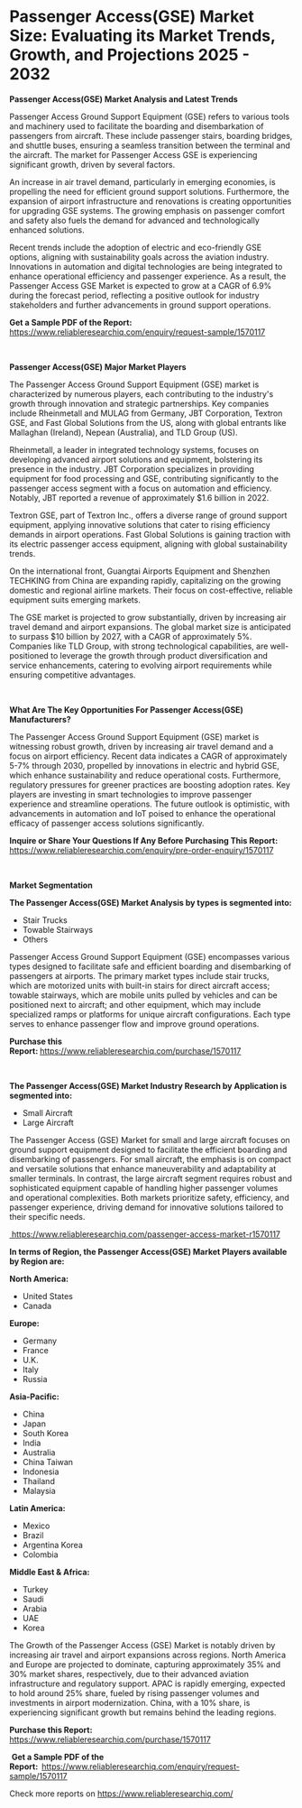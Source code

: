 <p><h1>Passenger Access(GSE) Market Size: Evaluating its Market Trends, Growth, and Projections 2025 - 2032</h1></p><p><strong>Passenger Access(GSE) Market Analysis and Latest Trends</strong></p>
<p><p>Passenger Access Ground Support Equipment (GSE) refers to various tools and machinery used to facilitate the boarding and disembarkation of passengers from aircraft. These include passenger stairs, boarding bridges, and shuttle buses, ensuring a seamless transition between the terminal and the aircraft. The market for Passenger Access GSE is experiencing significant growth, driven by several factors.</p><p>An increase in air travel demand, particularly in emerging economies, is propelling the need for efficient ground support solutions. Furthermore, the expansion of airport infrastructure and renovations is creating opportunities for upgrading GSE systems. The growing emphasis on passenger comfort and safety also fuels the demand for advanced and technologically enhanced solutions.</p><p>Recent trends include the adoption of electric and eco-friendly GSE options, aligning with sustainability goals across the aviation industry. Innovations in automation and digital technologies are being integrated to enhance operational efficiency and passenger experience. As a result, the Passenger Access GSE Market is expected to grow at a CAGR of 6.9% during the forecast period, reflecting a positive outlook for industry stakeholders and further advancements in ground support operations.</p></p>
<p><strong>Get a Sample PDF of the Report:&nbsp;</strong> <a href="https://www.reliableresearchiq.com/enquiry/request-sample/1570117?utm_campaign=3128&utm_medium=2&utm_source=Github&utm_content=ia&utm_term=25032025&utm_id=passenger-accessgse">https://www.reliableresearchiq.com/enquiry/request-sample/1570117</a></p>
<p>&nbsp;</p>
<p><strong>Passenger Access(GSE) Major Market Players</strong></p>
<p><p>The Passenger Access Ground Support Equipment (GSE) market is characterized by numerous players, each contributing to the industry's growth through innovation and strategic partnerships. Key companies include Rheinmetall and MULAG from Germany, JBT Corporation, Textron GSE, and Fast Global Solutions from the US, along with global entrants like Mallaghan (Ireland), Nepean (Australia), and TLD Group (US).</p><p>Rheinmetall, a leader in integrated technology systems, focuses on developing advanced airport solutions and equipment, bolstering its presence in the industry. JBT Corporation specializes in providing equipment for food processing and GSE, contributing significantly to the passenger access segment with a focus on automation and efficiency. Notably, JBT reported a revenue of approximately $1.6 billion in 2022.</p><p>Textron GSE, part of Textron Inc., offers a diverse range of ground support equipment, applying innovative solutions that cater to rising efficiency demands in airport operations. Fast Global Solutions is gaining traction with its electric passenger access equipment, aligning with global sustainability trends. </p><p>On the international front, Guangtai Airports Equipment and Shenzhen TECHKING from China are expanding rapidly, capitalizing on the growing domestic and regional airline markets. Their focus on cost-effective, reliable equipment suits emerging markets.</p><p>The GSE market is projected to grow substantially, driven by increasing air travel demand and airport expansions. The global market size is anticipated to surpass $10 billion by 2027, with a CAGR of approximately 5%. Companies like TLD Group, with strong technological capabilities, are well-positioned to leverage the growth through product diversification and service enhancements, catering to evolving airport requirements while ensuring competitive advantages.</p></p>
<p>&nbsp;</p>
<p><strong>What Are The Key Opportunities For Passenger Access(GSE) Manufacturers?</strong></p>
<p><p>The Passenger Access Ground Support Equipment (GSE) market is witnessing robust growth, driven by increasing air travel demand and a focus on airport efficiency. Recent data indicates a CAGR of approximately 5-7% through 2030, propelled by innovations in electric and hybrid GSE, which enhance sustainability and reduce operational costs. Furthermore, regulatory pressures for greener practices are boosting adoption rates. Key players are investing in smart technologies to improve passenger experience and streamline operations. The future outlook is optimistic, with advancements in automation and IoT poised to enhance the operational efficacy of passenger access solutions significantly.</p></p>
<p><strong>Inquire or Share Your Questions If Any Before Purchasing This Report:</strong> <a href="https://www.reliableresearchiq.com/enquiry/pre-order-enquiry/1570117?utm_campaign=3128&utm_medium=2&utm_source=Github&utm_content=ia&utm_term=25032025&utm_id=passenger-accessgse">https://www.reliableresearchiq.com/enquiry/pre-order-enquiry/1570117</a></p>
<p>&nbsp;</p>
<p><strong>Market Segmentation</strong></p>
<p><strong>The Passenger Access(GSE) Market Analysis by types is segmented into:</strong></p>
<p><ul><li>Stair Trucks</li><li>Towable Stairways</li><li>Others</li></ul></p>
<p><p>Passenger Access Ground Support Equipment (GSE) encompasses various types designed to facilitate safe and efficient boarding and disembarking of passengers at airports. The primary market types include stair trucks, which are motorized units with built-in stairs for direct aircraft access; towable stairways, which are mobile units pulled by vehicles and can be positioned next to aircraft; and other equipment, which may include specialized ramps or platforms for unique aircraft configurations. Each type serves to enhance passenger flow and improve ground operations.</p></p>
<p><strong>Purchase this Report:&nbsp;</strong><a href="https://www.reliableresearchiq.com/purchase/1570117?utm_campaign=3128&utm_medium=2&utm_source=Github&utm_content=ia&utm_term=25032025&utm_id=passenger-accessgse">https://www.reliableresearchiq.com/purchase/1570117</a></p>
<p>&nbsp;</p>
<p><strong>The Passenger Access(GSE) Market Industry Research by Application is segmented into:</strong></p>
<p><ul><li>Small Aircraft</li><li>Large Aircraft</li></ul></p>
<p><p>The Passenger Access (GSE) Market for small and large aircraft focuses on ground support equipment designed to facilitate the efficient boarding and disembarking of passengers. For small aircraft, the emphasis is on compact and versatile solutions that enhance maneuverability and adaptability at smaller terminals. In contrast, the large aircraft segment requires robust and sophisticated equipment capable of handling higher passenger volumes and operational complexities. Both markets prioritize safety, efficiency, and passenger experience, driving demand for innovative solutions tailored to their specific needs.</p></p>
<p><a href="https://www.reliableresearchiq.com/passenger-access-market-r1570117?utm_campaign=3128&utm_medium=2&utm_source=Github&utm_content=ia&utm_term=25032025&utm_id=passenger-accessgse">&nbsp;https://www.reliableresearchiq.com/passenger-access-market-r1570117</a></p>
<p><strong>In terms of Region, the Passenger Access(GSE) Market Players available by Region are:</strong></p>
<p>
    <p> <strong> North America: </strong>
        <ul>
            <li>United States</li>
            <li>Canada</li>
        </ul>
        </p> 
    <p> <strong> Europe: </strong>
        <ul>
            <li>Germany</li>
            <li>France</li>
            <li>U.K.</li>
            <li>Italy</li>
            <li>Russia</li>
        </ul>
        </p> 
    <p> <strong> Asia-Pacific: </strong>
        <ul>
            <li>China</li>
            <li>Japan</li>
            <li>South Korea</li>
            <li>India</li>
            <li>Australia</li>
            <li>China Taiwan</li>
            <li>Indonesia</li>
            <li>Thailand</li>
            <li>Malaysia</li>
        </ul>
        </p> 
    <p> <strong> Latin America: </strong>
        <ul>
            <li>Mexico</li>
            <li>Brazil</li>
            <li>Argentina Korea</li>
            <li>Colombia</li>
        </ul>
        </p> 
    <p> <strong> Middle East & Africa: </strong>
        <ul>
            <li>Turkey</li>
            <li>Saudi</li>
            <li>Arabia</li>
            <li>UAE</li>
            <li>Korea</li>
        </ul>
    </p>
    </p>
<p><p>The Growth of the Passenger Access (GSE) Market is notably driven by increasing air travel and airport expansions across regions. North America and Europe are projected to dominate, capturing approximately 35% and 30% market shares, respectively, due to their advanced aviation infrastructure and regulatory support. APAC is rapidly emerging, expected to hold around 25% share, fueled by rising passenger volumes and investments in airport modernization. China, with a 10% share, is experiencing significant growth but remains behind the leading regions.</p></p>
<p><strong>Purchase this Report: </strong><a href="https://www.reliableresearchiq.com/purchase/1570117?utm_campaign=3128&utm_medium=2&utm_source=Github&utm_content=ia&utm_term=25032025&utm_id=passenger-accessgse">https://www.reliableresearchiq.com/purchase/1570117</a></p>
<p>&nbsp;<strong>Get a Sample PDF of the Report:&nbsp;&nbsp;</strong><a href="https://www.reliableresearchiq.com/enquiry/request-sample/1570117?utm_campaign=3128&utm_medium=2&utm_source=Github&utm_content=ia&utm_term=25032025&utm_id=passenger-accessgse">https://www.reliableresearchiq.com/enquiry/request-sample/1570117</a></p>
<p><strong></strong></p>
<p>Check more reports on <a href="https://www.reliableresearchiq.com/?utm_campaign=3128&utm_medium=2&utm_source=Github&utm_content=ia&utm_term=25032025&utm_id=passenger-accessgse">https://www.reliableresearchiq.com/</a></p>